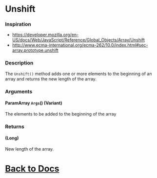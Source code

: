# Unshift

### Inspiration
* https://developer.mozilla.org/en-US/docs/Web/JavaScript/Reference/Global_Objects/Array/Unshift
* http://www.ecma-international.org/ecma-262/10.0/index.html#sec-array.prototype.unshift

### Description
The `Unshift()` method adds one or more elements to the beginning of an array and returns the new length of the array.

### Arguments
#### ParamArray `Args`() (Variant) 
The elements to be added to the beginning of the array

### Returns
#### (Long) 
New length of the array.

# [Back to Docs](https://senipah.github.io/VBA-Better-Array/)